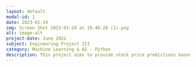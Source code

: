 ```yaml
---
layout: default
modal-id: 1
date: 2023-01-24
img: Screen Shot 2023-01-24 at 19.40.20 (1).png
alt: image-alt
project-date: June 2022
subject: Engineering Project III
category: Machine Learning & AI - Python
description: This project aims to provide stock price predictions based on the latest machine learning technologies to all retail investors. Used tools and languages is -  Python 3.7, Pycharm IDE, Streamlit, Facebook Prophet, Yahoo Finance. 
---
```

